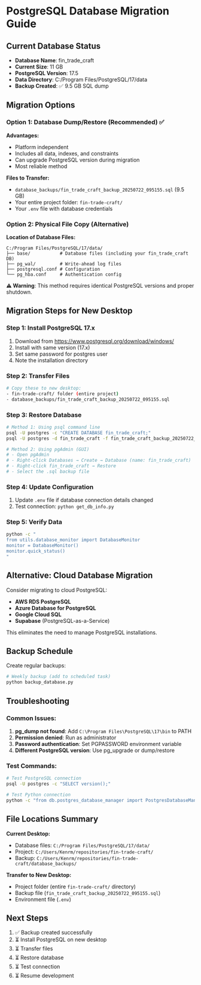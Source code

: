 # PostgreSQL Database Migration Guide

## Current Database Status
- **Database Name**: fin_trade_craft
- **Current Size**: 11 GB
- **PostgreSQL Version**: 17.5
- **Data Directory**: C:/Program Files/PostgreSQL/17/data
- **Backup Created**: ✅ 9.5 GB SQL dump

## Migration Options

### Option 1: Database Dump/Restore (Recommended) ✅

**Advantages:**
- Platform independent
- Includes all data, indexes, and constraints
- Can upgrade PostgreSQL version during migration
- Most reliable method

**Files to Transfer:**
- `database_backups/fin_trade_craft_backup_20250722_095155.sql` (9.5 GB)
- Your entire project folder: `fin-trade-craft/`
- Your `.env` file with database credentials

### Option 2: Physical File Copy (Alternative)

**Location of Database Files:**
```
C:/Program Files/PostgreSQL/17/data/
├── base/           # Database files (including your fin_trade_craft DB)
├── pg_wal/         # Write-ahead log files
├── postgresql.conf # Configuration
└── pg_hba.conf     # Authentication config
```

**⚠️ Warning**: This method requires identical PostgreSQL versions and proper shutdown.

## Migration Steps for New Desktop

### Step 1: Install PostgreSQL 17.x
1. Download from https://www.postgresql.org/download/windows/
2. Install with same version (17.x)
3. Set same password for postgres user
4. Note the installation directory

### Step 2: Transfer Files
```bash
# Copy these to new desktop:
- fin-trade-craft/ folder (entire project)
- database_backups/fin_trade_craft_backup_20250722_095155.sql
```

### Step 3: Restore Database
```bash
# Method 1: Using psql command line
psql -U postgres -c "CREATE DATABASE fin_trade_craft;"
psql -U postgres -d fin_trade_craft -f fin_trade_craft_backup_20250722_095155.sql

# Method 2: Using pgAdmin (GUI)
# - Open pgAdmin
# - Right-click Databases → Create → Database (name: fin_trade_craft)
# - Right-click fin_trade_craft → Restore
# - Select the .sql backup file
```

### Step 4: Update Configuration
1. Update `.env` file if database connection details changed
2. Test connection: `python get_db_info.py`

### Step 5: Verify Data
```bash
python -c "
from utils.database_monitor import DatabaseMonitor
monitor = DatabaseMonitor()
monitor.quick_status()
"
```

## Alternative: Cloud Database Migration

Consider migrating to cloud PostgreSQL:
- **AWS RDS PostgreSQL**
- **Azure Database for PostgreSQL** 
- **Google Cloud SQL**
- **Supabase** (PostgreSQL-as-a-Service)

This eliminates the need to manage PostgreSQL installations.

## Backup Schedule

Create regular backups:
```bash
# Weekly backup (add to scheduled task)
python backup_database.py
```

## Troubleshooting

### Common Issues:
1. **pg_dump not found**: Add `C:\Program Files\PostgreSQL\17\bin` to PATH
2. **Permission denied**: Run as administrator
3. **Password authentication**: Set PGPASSWORD environment variable
4. **Different PostgreSQL version**: Use pg_upgrade or dump/restore

### Test Commands:
```bash
# Test PostgreSQL connection
psql -U postgres -c "SELECT version();"

# Test Python connection
python -c "from db.postgres_database_manager import PostgresDatabaseManager; PostgresDatabaseManager()"
```

## File Locations Summary

**Current Desktop:**
- Database files: `C:/Program Files/PostgreSQL/17/data/`
- Project: `C:/Users/Kenrm/repositories/fin-trade-craft/`
- Backup: `C:/Users/Kenrm/repositories/fin-trade-craft/database_backups/`

**Transfer to New Desktop:**
- Project folder (entire `fin-trade-craft/` directory)
- Backup file (`fin_trade_craft_backup_20250722_095155.sql`)
- Environment file (`.env`)

## Next Steps

1. ✅ Backup created successfully
2. ⏳ Install PostgreSQL on new desktop
3. ⏳ Transfer files
4. ⏳ Restore database
5. ⏳ Test connection
6. ⏳ Resume development
